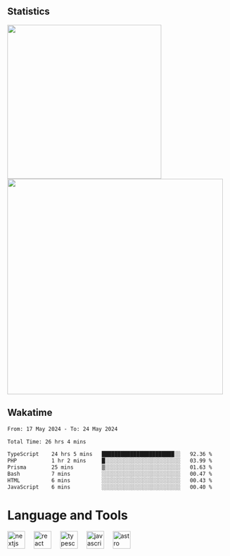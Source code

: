 



## Statistics

<div>
  
  <img src="https://github-readme-stats.vercel.app/api/top-langs/?username=SaukiFutaki&theme=vue-dark&show_icons=true&hide_border=true&layout=compact" width="350">
  <img src="https://github-readme-streak-stats.herokuapp.com/?user=SaukiFutaki&theme=vue-dark&hide_border=true" width="490">
</div>



## Wakatime

<!--START_SECTION:waka-->

```txt
From: 17 May 2024 - To: 24 May 2024

Total Time: 26 hrs 4 mins

TypeScript    24 hrs 5 mins   ███████████████████████░░   92.36 %
PHP           1 hr 2 mins     █░░░░░░░░░░░░░░░░░░░░░░░░   03.99 %
Prisma        25 mins         ▒░░░░░░░░░░░░░░░░░░░░░░░░   01.63 %
Bash          7 mins          ░░░░░░░░░░░░░░░░░░░░░░░░░   00.47 %
HTML          6 mins          ░░░░░░░░░░░░░░░░░░░░░░░░░   00.43 %
JavaScript    6 mins          ░░░░░░░░░░░░░░░░░░░░░░░░░   00.40 %
```

<!--END_SECTION:waka-->

</div>

# Language and Tools

<div align="left">

  <img src="https://img.shields.io/badge/Next.js-000000?logo=nextdotjs&logoColor=white&style=for-the-badge" height="40" alt="nextjs logo"  />
  <img width="12" />
  <img src="https://img.shields.io/badge/React-61DAFB?logo=react&logoColor=black&style=for-the-badge" height="40" alt="react logo"  />
  <img width="12" />
  <img src="https://img.shields.io/badge/TypeScript-3178C6?logo=typescript&logoColor=white&style=for-the-badge" height="40" alt="typescript logo"  />
  <img width="12" />


  <img src="https://img.shields.io/badge/JavaScript-F7DF1E?logo=javascript&logoColor=black&style=for-the-badge" height="40" alt="javascript logo"  />
     <img width="12" />
    <img src="https://img.shields.io/badge/Astro-FF5D01?logo=astro&logoColor=black&style=for-the-badge" height="40" alt="astro logo"  />
</div>




